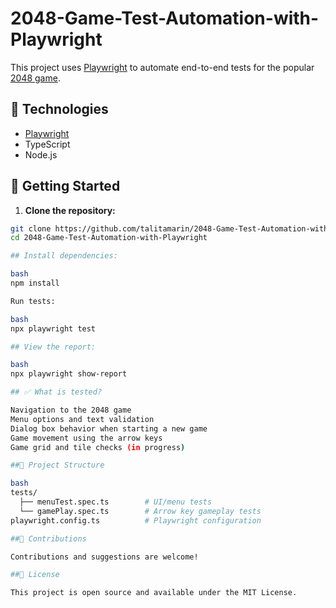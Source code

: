 # 2048-Game-Test-Automation-with-Playwright

This project uses [Playwright](https://playwright.dev/) to automate end-to-end tests for the popular [2048 game](https://play2048.co/).

## 🧪 Technologies

- [Playwright](https://playwright.dev/)
- TypeScript
- Node.js

## 🚀 Getting Started

1. **Clone the repository:**

```bash
git clone https://github.com/talitamarin/2048-Game-Test-Automation-with-Playwright.git
cd 2048-Game-Test-Automation-with-Playwright

## Install dependencies:

bash
npm install

Run tests:

bash
npx playwright test

## View the report:

bash
npx playwright show-report

## ✅ What is tested?

Navigation to the 2048 game
Menu options and text validation
Dialog box behavior when starting a new game
Game movement using the arrow keys
Game grid and tile checks (in progress)

##📁 Project Structure

bash
tests/
  ├── menuTest.spec.ts        # UI/menu tests
  └── gamePlay.spec.ts        # Arrow key gameplay tests
playwright.config.ts          # Playwright configuration

##🤝 Contributions

Contributions and suggestions are welcome!

##📜 License

This project is open source and available under the MIT License.







